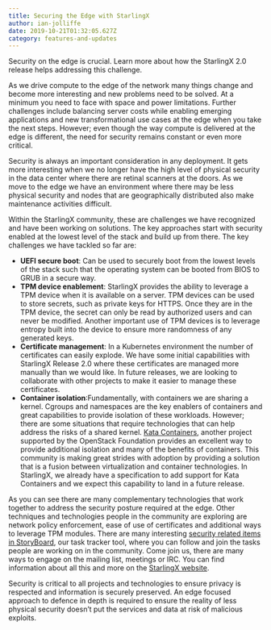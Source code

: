 ```yaml
---
title: Securing the Edge with StarlingX
author: ian-jolliffe
date: 2019-10-21T01:32:05.627Z
category: features-and-updates
---
```

Security on the edge is crucial. Learn more about how the StarlingX 2.0 release helps addressing this challenge. <!-- more -->


As we drive compute to the edge of the network many things change and become more interesting and new problems need to be solved. At a minimum you need to face with space and power limitations. Further challenges include balancing server costs while enabling emerging applications and new transformational use cases at the edge when you take the next steps. However; even though the way compute is delivered at the edge is different, the need for security remains constant or even more critical.

Security is always an important consideration in any deployment. It gets more interesting when we no longer have the high level of physical security in the data center where there are retinal scanners at the doors. As we move to the edge we have an environment where there may be less physical security and nodes that are geographically distributed also make maintenance activities difficult.

Within the StarlingX community, these are challenges we have recognized and have been working on solutions. The key approaches start with security enabled at the lowest level of the stack and build up from there. The key challenges we have tackled so far are:

- **UEFI secure boot**: Can be used to securely boot from the lowest levels of the stack such that the operating system can be booted from BIOS to GRUB in a secure way.
- **TPM device enablement**: StarlingX provides the ability to leverage a TPM device when it is available on a server. TPM devices can be used to store secrets, such as private keys for HTTPS. Once they are in the TPM device, the secret can only be read by authorized users and can never be modified. Another important use of TPM devices is to leverage entropy built into the device to ensure more randomness of any generated keys. 
- **Certificate management**: In a Kubernetes environment the number of certificates can easily explode. We have some initial capabilities with StarlingX Release 2.0 where these certificates are managed more manually than we would like. In future releases, we are looking to collaborate with other projects to make it easier to manage these certificates.
- **Container isolation**:Fundamentally, with containers we are sharing a kernel. Cgroups and namespaces are the key enablers of containers and great capabilities to provide isolation of these workloads. However; there are some situations that require technologies that can help address the risks of a shared kernel. [Kata Containers](https://katacontainers.io), another project supported by the OpenStack Foundation provides an excellent way to provide additional isolation and many of the benefits of containers. This community is making great strides with adoption by providing a solution that is a fusion between virtualization and container technologies. In StarlingX, we already have a specification to add support for Kata Containers and we expect this capability to land in a future release.

As you can see there are many complementary technologies that work together to address the security posture required at the edge. Other techniques and technologies people in the community are exploring are network policy enforcement, ease of use of certificates and additional ways to leverage TPM modules. There are many interesting [security related items in StoryBoard](https://storyboard.openstack.org/#!/story/list?status=active&project_group_id=86), our task tracker tool, where you can follow and join the tasks people are working on in the community. Come join us, there are many ways to engage on the mailing list, meetings or IRC. You can find information about all this and more on the [StarlingX website](www.starlingx.io).

Security is critical to all projects and technologies to ensure privacy is respected and information is securely preserved. An edge focused approach to defence in depth is required to ensure the reality of less physical security doesn’t put the services and data at risk of malicious exploits.
